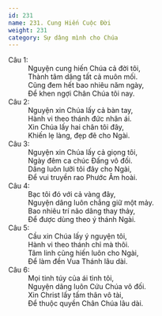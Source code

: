```yaml
---
id: 231
name: 231. Cung Hiến Cuộc Đời
weight: 231
category: Sự dâng mình cho Chúa
---
```

<dl><dt>Câu 1:</dt><dd data-verse="1">Nguyện cung hiến Chúa cả đời tôi, <br/>Thành tâm dâng tất cả muôn mối. <br/>Cũng đem hết bao nhiêu năm ngày, <br/>Để khen ngợi Chân Chúa tôi nay. </dd><dt>Câu 2:</dt><dd data-verse="2">Nguyện xin Chúa lấy cả bàn tay, <br/>Hành vi theo thánh đức nhân ái. <br/>Xin Chúa lấy hai chân tôi đây, <br/>Khiến lẹ làng, đẹp đẽ cho Ngài. </dd><dt>Câu 3:</dt><dd data-verse="3">Nguyện xin Chúa lấy cả giọng tôi, <br/>Ngày đêm ca chúc Đấng vô đối. <br/>Dâng luôn lưỡi tôi đây cho Ngài, <br/>Để vui truyền rao Phước Âm hoài. </dd><dt>Câu 4:</dt><dd data-verse="3">Bạc tôi đó với cả vàng đây, <br/>Nguyện dâng luôn chẳng giữ một mảy. <br/>Bao nhiêu trí não dâng thay thảy, <br/>Để được dùng theo ý thánh Ngài. </dd><dt>Câu 5:</dt><dd data-verse="3">Cầu xin Chúa lấy ý nguyện tôi, <br/>Hành vi theo thánh chỉ mà thôi. <br/>Tâm linh cũng hiến luôn cho Ngài, <br/>Để làm đền Vua Thánh lâu dài. </dd><dt>Câu 6:</dt><dd data-verse="3"> Mọi tinh túy của ái tình tôi, <br/>Nguyện dâng luôn Cứu Chúa vô đối. <br/>Xin Christ lấy tấm thân vô tài, <br/>Để thuộc quyền Chân Chúa lâu dài. </dd></dl>

